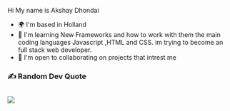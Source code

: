Hi My name is Akshay Dhondai



* 🌍  I'm based in Holland
* 🧠  I'm learning New Frameworks and how to work with them the main coding languages Javascript ,HTML and CSS. im trying to become an full stack web developer. 
* 🤝  I'm open to collaborating on projects that intrest me




### ✍️ Random Dev Quote
![](https://quotes-github-readme.vercel.app/api?type=horizontal&theme=gruvbox)
---
